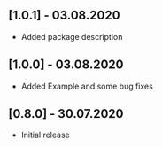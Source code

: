 ## [1.0.1] - 03.08.2020

* Added package description

## [1.0.0] - 03.08.2020

* Added Example and some bug fixes

## [0.8.0] - 30.07.2020

* Initial release
